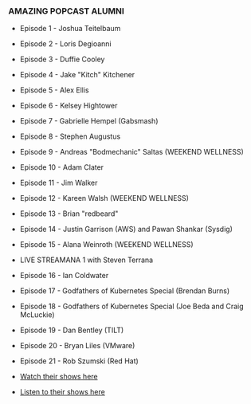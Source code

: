 ### AMAZING POPCAST ALUMNI
* Episode 1 - Joshua Teitelbaum
* Episode 2 - Loris Degioanni 
* Episode 3 - Duffie Cooley
* Episode 4 - Jake "Kitch" Kitchener
* Episode 5 - Alex Ellis
* Episode 6 - Kelsey Hightower
* Episode 7 - Gabrielle Hempel (Gabsmash)
* Episode 8 - Stephen Augustus
* Episode 9 - Andreas "Bodmechanic" Saltas (WEEKEND WELLNESS)
* Episode 10 - Adam Clater
* Episode 11 - Jim Walker
* Episode 12 - Kareen Walsh (WEEKEND WELLNESS)
* Episode 13 - Brian "redbeard"
* Episode 14 - Justin Garrison (AWS) and Pawan Shankar (Sysdig)
* Episode 15 - Alana Weinroth (WEEKEND WELLNESS)
* LIVE STREAMANA 1 with Steven Terrana 
* Episode 16 - Ian Coldwater
* Episode 17 - Godfathers of Kubernetes Special (Brendan Burns)
* Episode 18 - Godfathers of Kubernetes Special (Joe Beda and Craig McLuckie)
* Episode 19 - Dan Bentley (TILT)
* Episode 20 - Bryan Liles (VMware)
* Episode 21 - Rob Szumski (Red Hat)

* [Watch their shows here](http://bit.ly/35MXfte)
* [Listen to their shows here](http://bit.ly/3fC7sxd)
